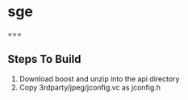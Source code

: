 # sge
===

## Steps To Build
1. Download boost and unzip into the api directory
2. Copy 3rdparty/jpeg/jconfig.vc as jconfig.h
